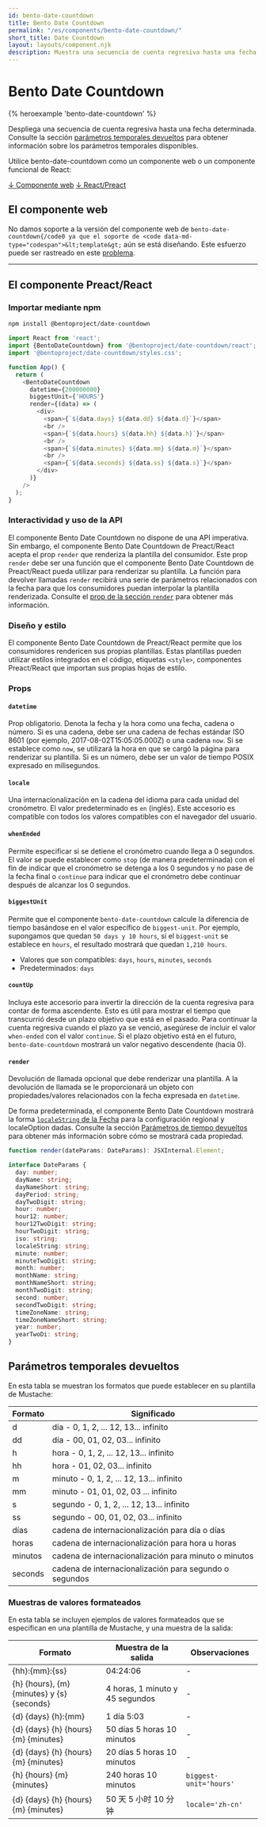 ```yaml
---
id: bento-date-countdown
title: Bento Date Countdown
permalink: "/es/components/bento-date-countdown/"
short_title: Date Countdown
layout: layouts/component.njk
description: Muestra una secuencia de cuenta regresiva hasta una fecha determinada.
---
```


# Bento Date Countdown

{% heroexample 'bento-date-countdown' %}

Despliega una secuencia de cuenta regresiva hasta una fecha determinada. Consulte la sección [parámetros temporales devueltos](#returned-time-parameters) para obtener información sobre los parámetros temporales disponibles.

<div class="bd-usage bd-card bd-card--light-sea-green">
<p>Utilice bento-date-countdown como un componente web o un componente funcional de React:</p> <a class="bd-button" href="#web-component">↓ Componente web</a> <a class="bd-button" href="#preact%2Freact-component">↓ React/Preact</a>
</div>

## El componente web

No damos soporte a la versión del componente web de `bento-date-countdown{/code0 ya que el soporte de <code data-md-type="codespan">&lt;template&gt;` aún se está diseñando. Este esfuerzo puede ser rastreado en este [problema](https://go.amp.dev/issue/36619)<a>.</a>

<!--
An older version of this file contains the removed section, though it's incorrect:

https://github.com/ampproject/amphtml/blob/422d171e87571c4d125a2bf956e78e92444c10e8/extensions/amp-date-countdown/1.0/README.md
-->

---

## El componente Preact/React

### Importar mediante npm

```bash
npm install @bentoproject/date-countdown
```

```javascript
import React from 'react';
import {BentoDateCountdown} from '@bentoproject/date-countdown/react';
import '@bentoproject/date-countdown/styles.css';

function App() {
  return (
    <BentoDateCountdown
      datetime={200000000}
      biggestUnit={'HOURS'}
      render={(data) => (
        <div>
          <span>{`${data.days} ${data.dd} ${data.d}`}</span>
          <br />
          <span>{`${data.hours} ${data.hh} ${data.h}`}</span>
          <br />
          <span>{`${data.minutes} ${data.mm} ${data.m}`}</span>
          <br />
          <span>{`${data.seconds} ${data.ss} ${data.s}`}</span>
        </div>
      )}
    />
  );
}
```

### Interactividad y uso de la API

El componente Bento Date Countdown no dispone de una API imperativa. Sin embargo, el componente Bento Date Countdown de Preact/React acepta el prop `render` que renderiza la plantilla del consumidor. Este prop `render` debe ser una función que el componente Bento Date Countdown de Preact/React pueda utilizar para renderizar su plantilla. La función para devolver llamadas `render` recibirá una serie de parámetros relacionados con la fecha para que los consumidores puedan interpolar la plantilla renderizada. Consulte el <a href="#render" data-md-type="link">prop de la sección `render`</a> para obtener más información.

### Diseño y estilo

El componente Bento Date Countdown de Preact/React permite que los consumidores rendericen sus propias plantillas. Estas plantillas pueden utilizar estilos integrados en el código, etiquetas `<style>`, componentes Preact/React que importan sus propias hojas de estilo.

### Props

#### `datetime`

Prop obligatorio. Denota la fecha y la hora como una fecha, cadena o número. Si es una cadena, debe ser una cadena de fechas estándar ISO 8601 (por ejemplo, 2017-08-02T15:05:05.000Z) o una cadena `now`. Si se establece como `now`, se utilizará la hora en que se cargó la página para renderizar su plantilla. Si es un número, debe ser un valor de tiempo POSIX expresado en milisegundos.

#### `locale`

Una internacionalización en la cadena del idioma para cada unidad del cronómetro. El valor predeterminado es `en` (inglés). Este accesorio es compatible con todos los valores compatibles con el navegador del usuario.

#### `whenEnded`

Permite especificar si se detiene el cronómetro cuando llega a 0 segundos. El valor se puede establecer como `stop` (de manera predeterminada) con el fin de indicar que el cronómetro se detenga a los 0 segundos y no pase de la fecha final o `continue` para indicar que el cronómetro debe continuar después de alcanzar los 0 segundos.

#### `biggestUnit`

Permite que el componente `bento-date-countdown` calcule la diferencia de tiempo basándose en el valor específico de `biggest-unit`. Por ejemplo, supongamos que quedan `50 days y 10 hours`, si el `biggest-unit` se establece en `hours`, el resultado mostrará que quedan `1,210 hours`.

- Valores que son compatibles: `days`, `hours`, `minutes`, `seconds`
- Predeterminados: `days`

#### `countUp`

Incluya este accesorio para invertir la dirección de la cuenta regresiva para contar de forma ascendente. Esto es útil para mostrar el tiempo que transcurrió desde un plazo objetivo que está en el pasado. Para continuar la cuenta regresiva cuando el plazo ya se venció, asegúrese de incluir el valor `when-ended` con el valor `continue`. Si el plazo objetivo está en el futuro, `bento-date-countdown` mostrará un valor negativo descendente (hacia 0).

#### `render`

Devolución de llamada opcional que debe renderizar una plantilla. A la devolución de llamada se le proporcionará un objeto con propiedades/valores relacionados con la fecha expresada en `datetime`.

De forma predeterminada, el componente Bento Date Countdown mostrará la forma [`localeString` de la Fecha](https://developer.mozilla.org/en-US/docs/Web/JavaScript/Reference/Global_Objects/Date/toLocaleString) para la configuración regional y localeOption dadas. Consulte la sección [Parámetros de tiempo devueltos](#returned-time-parameters) para obtener más información sobre cómo se mostrará cada propiedad.

```typescript
function render(dateParams: DateParams): JSXInternal.Element;

interface DateParams {
  day: number;
  dayName: string;
  dayNameShort: string;
  dayPeriod: string;
  dayTwoDigit: string;
  hour: number;
  hour12: number;
  hour12TwoDigit: string;
  hourTwoDigit: string;
  iso: string;
  localeString: string;
  minute: number;
  minuteTwoDigit: string;
  month: number;
  monthName: string;
  monthNameShort: string;
  monthTwoDigit: string;
  second: number;
  secondTwoDigit: string;
  timeZoneName: string;
  timeZoneNameShort: string;
  year: number;
  yearTwoDi: string;
}
```

## Parámetros temporales devueltos

En esta tabla se muestran los formatos que puede establecer en su plantilla de Mustache:

Formato | Significado
--- | ---
d | día - 0, 1, 2, ... 12, 13... infinito
dd | día - 00, 01, 02, 03... infinito
h | hora - 0, 1, 2, ... 12, 13... infinito
hh | hora - 01, 02, 03... infinito
m | minuto - 0, 1, 2, ... 12, 13... infinito
mm | minuto - 01, 01, 02, 03 ... infinito
s | segundo - 0, 1, 2, ... 12, 13... infinito
ss | segundo - 00, 01, 02, 03... infinito
días | cadena de internacionalización para día o días
horas | cadena de internacionalización para hora u horas
minutos | cadena de internacionalización para minuto o minutos
seconds | cadena de internacionalización para segundo o segundos

### Muestras de valores formateados

En esta tabla se incluyen ejemplos de valores formateados que se especifican en una plantilla de Mustache, y una muestra de la salida:

Formato | Muestra de la salida | Observaciones
--- | --- | ---
{hh}:{mm}:{ss} | 04:24:06 | -
{h} {hours}, {m} {minutes} y {s} {seconds} | 4 horas, 1 minuto y 45 segundos | -
{d} {days} {h}:{mm} | 1 día 5:03 | -
{d} {days} {h} {hours} {m} {minutes} | 50 días 5 horas 10 minutos | -
{d} {days} {h} {hours} {m} {minutes} | 20 días 5 horas 10 minutos | -
{h} {hours} {m} {minutes} | 240 horas 10 minutos | `biggest-unit='hours'`
{d} {days} {h} {hours} {m} {minutes} | 50 天 5 小时 10 分钟 | `locale='zh-cn'`
